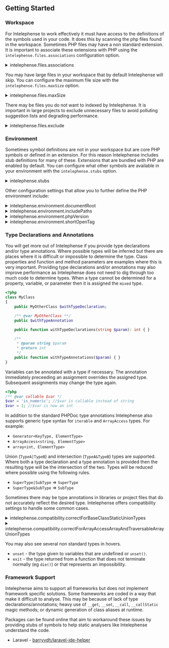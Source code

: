 ## Getting Started

### Workspace

For Intelephense to work effectively it must have access to the definitions of the symbols used in your code. It does this by scanning the php files found in the workspace. Sometimes PHP files may have a non standard extension. It is important to associate these extensions with PHP using the `intelephense.files.associations` configuration option.

<details>
<summary>intelephense.files.associations</summary>

```json
{
    "type": "array",
    "default": [
        "*.php",
        "*.phtml"
    ],
    "description": "Configure glob patterns to make files available language server features. Inherits from files.associations.",
    "scope": "window"
}
```
</details>

You may have large files in your workspace that by default Intelephense will skip. You can configure the maximum file size with the `intelephense.files.maxSize` option.

<details>
<summary>intelephense.files.maxSize</summary>

```json
{
    "type": "number",
    "default": 1000000,
    "description": "Maximum file size in bytes.",
    "scope": "window"
}
```

</details>

There may be files you do not want to indexed by Intelephense. It is important in large projects to exclude unnecessary files to avoid polluting suggestion lists and degrading performance.

<details>
<summary>intelephense.files.exclude</summary>

```json
{
    "type": "array",
    "items": {
        "type": "string"
    },
    "default": [
        "**/.git/**",
        "**/.svn/**",
        "**/.hg/**",
        "**/CVS/**",
        "**/.DS_Store/**",
        "**/node_modules/**",
        "**/bower_components/**",
        "**/vendor/**/{Tests,tests}/**",
        "**/.history/**",
        "**/vendor/**/vendor/**"
    ],
    "description": "Configure glob patterns to exclude certain files and folders fro    all language server features. Inherits from files.exclude.",
    "scope": "resource"
}
```

</details>

### Environment

Sometimes symbol definitions are not in your workspace but are core PHP symbols or defined in an extension. For this reason Intelephense includes stub definitions for many of these. Extensions that are bundled with PHP are enabled by default. You can configure what other symbols are available in your environment with the `intelephense.stubs` option.

<details>
<summary>intelephense.stubs</summary>

```json
{
    "type": "array",
    "items": {
        "type": "string",
        "enum": [
            "amqp",
            "apache",
            "apcu",
            "bcmath",
            "blackfire",
            "bz2",
            "calendar",
            "cassandra",
            "com_dotnet",
            "Core",
            "couchbase",
            "crypto",
            "ctype",
            "cubrid",
            "curl",
            "date",
            "dba",
            "decimal",
            "dom",
            "ds",
            "enchant",
            "Ev",
            "event",
            "exif",
            "fann",
            "FFI",
            "ffmpeg",
            "fileinfo",
            "filter",
            "fpm",
            "ftp",
            "gd",
            "gearman",
            "geoip",
            "geos",
            "gettext",
            "gmagick",
            "gmp",
            "gnupg",
            "grpc",
            "hash",
            "http",
            "ibm_db2",
            "iconv",
            "igbinary",
            "imagick",
            "imap",
            "inotify",
            "interbase",
            "intl",
            "json",
            "judy",
            "ldap",
            "leveldb",
            "libevent",
            "libsodium",
            "libxml",
            "lua",
            "lzf",
            "mailparse",
            "mapscript",
            "mbstring",
            "mcrypt",
            "memcache",
            "memcached",
            "meminfo",
            "meta",
            "ming",
            "mongo",
            "mongodb",
            "mosquitto-php",
            "mqseries",
            "msgpack",
            "mssql",
            "mysql",
            "mysql_xdevapi",
            "mysqli",
            "ncurses",
            "newrelic",
            "oauth",
            "oci8",
            "odbc",
            "openssl",
            "parallel",
            "Parle",
            "pcntl",
            "pcov",
            "pcre",
            "pdflib",
            "PDO",
            "pdo_ibm",
            "pdo_mysql",
            "pdo_pgsql",
            "pdo_sqlite",
            "pgsql",
            "Phar",
            "phpdbg",
            "posix",
            "pspell",
            "pthreads",
            "radius",
            "rar",
            "rdkafka",
            "readline",
            "recode",
            "redis",
            "Reflection",
            "regex",
            "rpminfo",
            "rrd",
            "SaxonC",
            "session",
            "shmop",
            "SimpleXML",
            "snmp",
            "soap",
            "sockets",
            "sodium",
            "solr",
            "SPL",
            "SplType",
            "SQLite",
            "sqlite3",
            "sqlsrv",
            "ssh2",
            "standard",
            "stats",
            "stomp",
            "suhosin",
            "superglobals",
            "svn",
            "sybase",
            "sync",
            "sysvmsg",
            "sysvsem",
            "sysvshm",
            "tidy",
            "tokenizer",
            "uopz",
            "uv",
            "v8js",
            "wddx",
            "win32service",
            "winbinder",
            "wincache",
            "wordpress",
            "xcache",
            "xdebug",
            "xhprof",
            "xml",
            "xmlreader",
            "xmlrpc",
            "xmlwriter",
            "xsl",
            "xxtea",
            "yaf",
            "yaml",
            "yar",
            "zend",
            "Zend OPcache",
            "ZendCache",
            "ZendDebugger",
            "ZendUtils",
            "zip",
            "zlib",
            "zmq",
            "zookeeper"
        ]
    },
    "default": [
        "apache",
        "bcmath",
        "bz2",
        "calendar",
        "com_dotnet",
        "Core",
        "ctype",
        "curl",
        "date",
        "dba",
        "dom",
        "enchant",
        "exif",
        "FFI",
        "fileinfo",
        "filter",
        "fpm",
        "ftp",
        "gd",
        "gettext",
        "gmp",
        "hash",
        "iconv",
        "imap",
        "intl",
        "json",
        "ldap",
        "libxml",
        "mbstring",
        "meta",
        "mysqli",
        "oci8",
        "odbc",
        "openssl",
        "pcntl",
        "pcre",
        "PDO",
        "pdo_ibm",
        "pdo_mysql",
        "pdo_pgsql",
        "pdo_sqlite",
        "pgsql",
        "Phar",
        "posix",
        "pspell",
        "readline",
        "Reflection",
        "session",
        "shmop",
        "SimpleXML",
        "snmp",
        "soap",
        "sockets",
        "sodium",
        "SPL",
        "sqlite3",
        "standard",
        "superglobals",
        "sysvmsg",
        "sysvsem",
        "sysvshm",
        "tidy",
        "tokenizer",
        "xml",
        "xmlreader",
        "xmlrpc",
        "xmlwriter",
        "xsl",
        "Zend OPcache",
        "zip",
        "zlib"
    ],
    "description": "Configure stub files for built in symbols and common extensions.The default setting includes PHP core and all bundled extensions.",
    "scope": "window"
}
```
</details>

Other configuration settings that allow you to further define the PHP environment include:

<details>
<summary>intelephense.environment.documentRoot</summary>

```json
{
    "type": "string",
    "description": "The directory of the entry point to the application (index.php).Defaults to the first workspace folder. Used for resolving script inclusion.",
    "scope": "window"
}
```
</details>

<details>
<summary>intelephense.environment.includePaths</summary> 

```json
{
    "type": "array",
    "items": {
        "type": "string"
    },
    "description": "The include paths (as individual path items) as defined in theinclude_path ini setting. Used for resolving script inclusion.",
    "scope": "window"
}
```

</details>

<details>
<summary>intelephense.environment.phpVersion</summary>

```json
{
    "type": "string",
    "default": "7.4.0",
    "description": "A semver compatible string that represents the target PHP version.Used for providing version appropriate suggestions and diagnostics. PHP 5.3.0 andgreater supported.",
    "scope": "window"
}
```

</details>

<details>
<summary>intelephense.environment.shortOpenTag</summary>

```json
{
    "type": "boolean",
    "default": false,
    "description": "When enabled '<?' will be parsed as a PHP open tag. Defaults tofalse.",
    "scope": "window"
}
```

</details>

### Type Declarations and Annotations

You will get more out of Intelephense if you provide type declarations and/or type annotations. Where possible types will be inferred but there are places where it is difficult or impossible to determine the type. Class properties and function and method parameters are examples where this is very important. Providing type declarations and/or annotations may also improve performance as Intelephense does not need to dig through too much code to determine types. When a type cannot be determined for a property, variable, or parameter then it is assigned the `mixed` type.

```php
<?php
class MyClass
{
    public MyOtherClass $withTypeDeclaration;

    /** @var MyOtherClass **/
    public $withTypeAnnotation

    public function withTypeDeclarations(string $param): int { }

    /**
     * @param string $param 
     * @return int
     */
    public function withTypeAnnotations($param) { }
}
```

Variables can be annotated with a type if necessary. The annotation immediately preceeding an assignment overrides the assigned type. Subsequent assignments may change the type again.

```php
<?php
/** @var callable $var */
$var = 'is_numeric'; //$var is callable instead of string
$var = 1; //$var is now an int

```

In addition to the standard PHPDoc type annotations Intelephense also supports generic type syntax for `iterable` and `ArrayAccess` types. For example:

* `Generator<KeyType, ElementType>`
* `ArrayAccess<string, ElementType>`
* `array<int, ElementType>`

Union (`TypeA|TypeB`) and intersection (`TypeA&TypeB`) types are supported. Where both a type declaration and a type annotation is provided then the resulting type will be the intersection of the two. Types will be reduced where possible using the following rules.

* `SuperType|SubType` => `SuperType`
* `SuperType&SubType` => `SubType`

Sometimes there may be type annotations in libraries or project files that do not accurately reflect the desired type. Intelephense offers compatibility settings to handle some common cases.

<details>
<summary>intelephense.compatibility.correctForBaseClassStaticUnionTypes</summary> 

```json
{
    "type": "boolean",
    "default": true,
    "description": "Resolves `BaseClass|static` union types to `static` instead of `BaseClass`.",
    "scope": "window"
}
```

</details>

<details>
<summary>intelephense.compatibility.correctForArrayAccessArrayAndTraversableArrayUnionTypes</summary>

```json
{
    "type": "boolean",
    "default": true,
    "description": "Resolves `ArrayAccess` and `Traversable` implementations that are unionedwith a typed array to generic syntax. eg `ArrayAccessOrTraversable|ElementType[]` =>`ArrayAccessOrTraversable<mixed, ElementType>`.",
    "scope": "window"
}
```

</details>

You may also see several non standard types in hovers.

* `unset` - the type given to variables that are undefined or `unset()`.
* `exit` - the type returned from a function that does not terminate normally (eg `die()`) or that represents an impossibility.

### Framework Support

Intelephense aims to support all frameworks but does not implement framework specific solutions. Some frameworks are coded in a way that make it difficult to analyse. This may be because of lack of type declarations/annotations; heavy use of `__get`, `__set`, `__call`, `__callStatic` magic methods; or dynamic generation of class aliases at runtime.

Packages can be found online that aim to workaround these issues by providing stubs of symbols to help static analysers like Intelephense understand the code.

* Laravel - [barryvdh/laravel-ide-helper](https://github.com/barryvdh/laravel-ide-helper)

